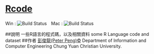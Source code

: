 # [Rcode](https://github.com/gn01830657/Rcode)

Win : ![Build Status](https://travis-ci.org/qinwf/jiebaR.svg?branch=master)　Mac : ![Build Status](https://travis-ci.org/qinwf/jiebaR.svg?branch=osx)

##說明
一些R語言的程式碼，以及相關資料
some  R Language code and dataset
##作者
[彭俊龍(Peter Peng)&copy;](https://www.facebook.com/gn01830657)
Department of Information and Computer Engineering 
Chung Yuan Christian University.
